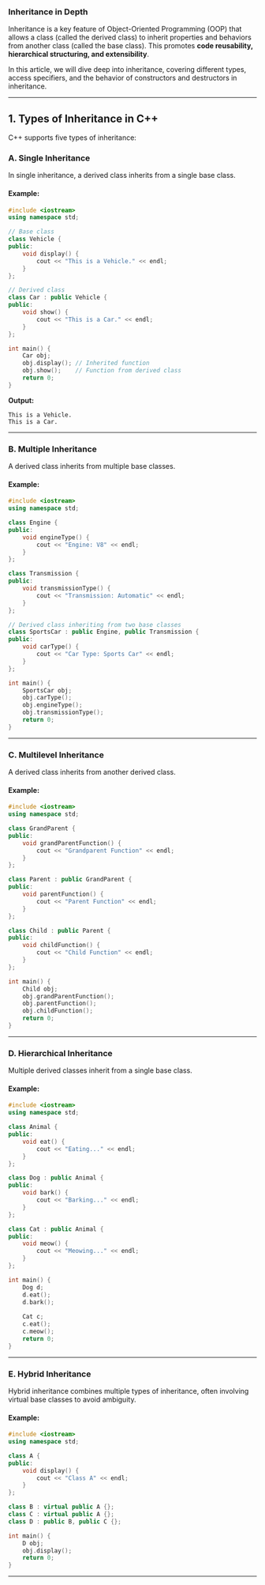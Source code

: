 ### **Inheritance in Depth**

Inheritance is a key feature of Object-Oriented Programming (OOP) that allows a class (called the derived class) to inherit properties and behaviors from another class (called the base class). This promotes **code reusability, hierarchical structuring, and extensibility**. 

In this article, we will dive deep into inheritance, covering different types, access specifiers, and the behavior of constructors and destructors in inheritance.

---

## **1. Types of Inheritance in C++**
C++ supports five types of inheritance:

### **A. Single Inheritance**
In single inheritance, a derived class inherits from a single base class.

#### **Example:**
```cpp
#include <iostream>
using namespace std;

// Base class
class Vehicle {
public:
    void display() {
        cout << "This is a Vehicle." << endl;
    }
};

// Derived class
class Car : public Vehicle {
public:
    void show() {
        cout << "This is a Car." << endl;
    }
};

int main() {
    Car obj;
    obj.display(); // Inherited function
    obj.show();    // Function from derived class
    return 0;
}
```

**Output:**
```
This is a Vehicle.
This is a Car.
```

---

### **B. Multiple Inheritance**
A derived class inherits from multiple base classes.

#### **Example:**
```cpp
#include <iostream>
using namespace std;

class Engine {
public:
    void engineType() {
        cout << "Engine: V8" << endl;
    }
};

class Transmission {
public:
    void transmissionType() {
        cout << "Transmission: Automatic" << endl;
    }
};

// Derived class inheriting from two base classes
class SportsCar : public Engine, public Transmission {
public:
    void carType() {
        cout << "Car Type: Sports Car" << endl;
    }
};

int main() {
    SportsCar obj;
    obj.carType();
    obj.engineType();
    obj.transmissionType();
    return 0;
}
```

---

### **C. Multilevel Inheritance**
A derived class inherits from another derived class.

#### **Example:**
```cpp
#include <iostream>
using namespace std;

class GrandParent {
public:
    void grandParentFunction() {
        cout << "Grandparent Function" << endl;
    }
};

class Parent : public GrandParent {
public:
    void parentFunction() {
        cout << "Parent Function" << endl;
    }
};

class Child : public Parent {
public:
    void childFunction() {
        cout << "Child Function" << endl;
    }
};

int main() {
    Child obj;
    obj.grandParentFunction();
    obj.parentFunction();
    obj.childFunction();
    return 0;
}
```

---

### **D. Hierarchical Inheritance**
Multiple derived classes inherit from a single base class.

#### **Example:**
```cpp
#include <iostream>
using namespace std;

class Animal {
public:
    void eat() {
        cout << "Eating..." << endl;
    }
};

class Dog : public Animal {
public:
    void bark() {
        cout << "Barking..." << endl;
    }
};

class Cat : public Animal {
public:
    void meow() {
        cout << "Meowing..." << endl;
    }
};

int main() {
    Dog d;
    d.eat();
    d.bark();
    
    Cat c;
    c.eat();
    c.meow();
    return 0;
}
```

---

### **E. Hybrid Inheritance**
Hybrid inheritance combines multiple types of inheritance, often involving virtual base classes to avoid ambiguity.

#### **Example:**
```cpp
#include <iostream>
using namespace std;

class A {
public:
    void display() {
        cout << "Class A" << endl;
    }
};

class B : virtual public A {};
class C : virtual public A {};
class D : public B, public C {};

int main() {
    D obj;
    obj.display();
    return 0;
}
```

---